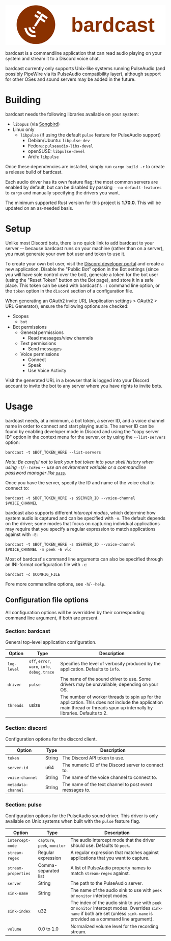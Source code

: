 ![bardcast](icon/bardcast-icon-text-192px.png)

bardcast is a commandline application that can read audio playing on your system
and stream it to a Discord voice chat.

bardcast currently only supports Unix-like systems running PulseAudio (and
possibly PipeWire via its PulseAudio compatibility layer), although support for
other OSes and sound servers may be added in the future.

# Building
bardcast needs the following libraries available on your system:

  * `libopus` (via [Songbird](https://github.com/serenity-rs/songbird#dependencies))
  * Linux only
    * `libpulse` (if using the default `pulse` feature for PulseAudio support)
      * Debian/Ubuntu: `libpulse-dev`
      * Fedora: `pulseaudio-libs-devel`
      * openSUSE: `libpulse-devel`
      * Arch: `libpulse`

Once these dependencies are installed, simply run `cargo build -r` to create a
release build of bardcast.

Each audio driver has its own feature flag; the most common servers are enabled
by default, but can be disabled by passing `--no-default-features` to `cargo`
and manually specifying the drivers you want.

The minimum supported Rust version for this project is **1.70.0**. This will be
updated on an as-needed basis.

# Setup
Unlike most Discord bots, there is no quick link to add bardcast to your
server -- because bardcast runs on your machine (rather than on a server), you
must generate your own bot user and token to use it.

To create your own bot user, visit the
[Discord developer portal](https://discord.com/developers/appliations) and
create a new application. Disable the "Public Bot" option in the Bot settings
(since you will have sole control over the bot), generate a token for the bot
user (using the "Reset Token" button on the Bot page), and store it in a safe
place. This token can be used with bardcast's `-t` command line option, or the
`token` option in the `discord` section of a configuration file.

When generating an OAuth2 invite URL (Application settings > OAuth2 > URL
Generator), ensure the following options are checked:

  * Scopes
    * `bot`
  * Bot permissions
    * General permissions
      * Read messages/view channels
    * Text permissions
      * Send messages
    * Voice permissions
      * Connect
      * Speak
      * Use Voice Activity

Visit the generated URL in a browser that is logged into your Discord account to
invite the bot to any server where you have rights to invite bots.

# Usage
bardcast needs, at a minimum, a bot token, a server ID, and a voice channel
name in order to connect and start playing audio. The server ID can be found by
enabling developer mode in Discord and using the "copy server ID" option in the
context menu for the server, or by using the `--list-servers` option:

```
bardcast -t $BOT_TOKEN_HERE --list-servers
```
_Note: Be careful not to leak your bot token into your shell history when using
`-t`/`--token` -- use an environment variable or a commandline password manager
like [`pass`](https://www.passwordstore.org)._

Once you have the server, specify the ID and name of the voice chat to connect
to:

```
bardcast -t $BOT_TOKEN_HERE -s $SERVER_ID --voice-channel $VOICE_CHANNEL
```

bardcast also supports different _intercept modes_, which determine how system
audio is captured and can be specified with `-m`. The default depends on the
driver; some modes that focus on capturing individual applications may require
that you specify a regular expression to match applications against with `-E`:

```
bardcast -t $BOT_TOKEN_HERE -s $SERVER_ID --voice-channel $VOICE_CHANNEL -m peek -E vlc
```

Most of bardcast's command line arguments can also be specified through an
INI-format configuration file with `-c`:

```
bardcast -c $CONFIG_FILE
```

Fore more commandline options, see `-h`/`--help`.

## Configuration file options
All configuration options will be overridden by their corresponding command line
argument, if both are present.

### Section: bardcast
General top-level application configuration.

| Option | Type | Description |
| ------ | ---- | ----------- |
| `log-level` | `off`, `error`, `warn`, `info`, `debug`, `trace` | Specifies the level of verbosity produced by the application. Defaults to `info`. |
| `driver` | `pulse` | The name of the sound driver to use. Some drivers may be unavailable, depending on your OS. |
| `threads` | usize | The number of worker threads to spin up for the application. This does not include the application main thread or threads spun up internally by libraries. Defaults to 2. |

### Section: discord
Configuration options for the discord client.

| Option | Type | Description |
| ------ | ---- | ----------- |
| `token` | String | The Discord API token to use. |
| `server-id` | u64 | The numeric ID of the Discord server to connect to. |
| `voice-channel` | String | The name of the voice channel to connect to. |
| `metadata-channel` | String | The name of the text channel to post event messages to. |

### Section: pulse
Configuration options for the PulseAudio sound driver. This driver is only
available on Unix systems when built with the `pulse` feature flag.

| Option | Type | Description |
| ------ | ---- | ----------- |
| `intercept-mode` | `capture`, `peek`, `monitor` | The audio intercept mode that the driver should use. Defaults to `peek`. |
| `stream-regex` | Regular expression | A regular expression that matches against applications that you want to capture. |
| `stream-properties` | Comma-separated list | A list of PulseAudio property names to match `stream-regex` against. |
| `server` | String | The path to the PulseAudio server. |
| `sink-name` | String | The name of the audio sink to use with `peek` or `monitor` intercept modes. |
| `sink-index` | u32 | The index of the audio sink to use with `peek` or `monitor` intercept modes. Overrides `sink-name` if both are set (unless `sink-name` is provided as a command line argument). |
| `volume` | 0.0 to 1.0 | Normalized volume level for the recording stream. |

